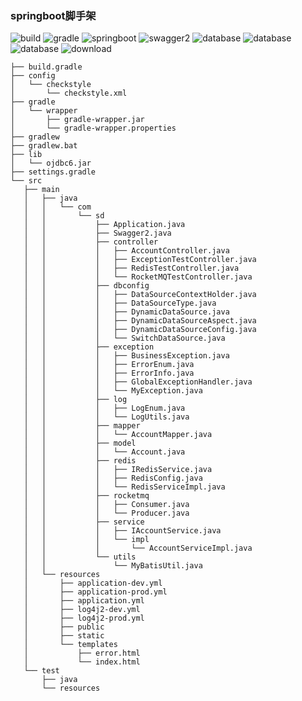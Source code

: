 ### springboot脚手架
![build](https://img.shields.io/badge/build-success-brightgreen.svg)
![gradle](https://img.shields.io/badge/gradle-4.9-brightgreen.svg)
![springboot](https://img.shields.io/badge/springboot-2.0.2-brightgreen.svg)
![swagger2](https://img.shields.io/badge/swagger2-2.8.0-brightgreen.svg)
![database](https://img.shields.io/badge/database-mysql-brightgreen.svg)
![database](https://img.shields.io/badge/database-oracle-brightgreen.svg)
![database](https://img.shields.io/badge/database-postgresql-brightgreen.svg)
![download](https://img.shields.io/badge/download-2714k-yellow.svg)


 ```
├── build.gradle
├── config
│   └── checkstyle
│       └── checkstyle.xml
├── gradle
│   └── wrapper
│       ├── gradle-wrapper.jar
│       └── gradle-wrapper.properties
├── gradlew
├── gradlew.bat
├── lib
│   └── ojdbc6.jar
├── settings.gradle
└── src
    ├── main
    │   ├── java
    │   │   └── com
    │   │       └── sd
    │   │           ├── Application.java
    │   │           ├── Swagger2.java
    │   │           ├── controller
    │   │           │   ├── AccountController.java
    │   │           │   ├── ExceptionTestController.java
    │   │           │   ├── RedisTestController.java
    │   │           │   └── RocketMQTestController.java
    │   │           ├── dbconfig
    │   │           │   ├── DataSourceContextHolder.java
    │   │           │   ├── DataSourceType.java
    │   │           │   ├── DynamicDataSource.java
    │   │           │   ├── DynamicDataSourceAspect.java
    │   │           │   ├── DynamicDataSourceConfig.java
    │   │           │   └── SwitchDataSource.java
    │   │           ├── exception
    │   │           │   ├── BusinessException.java
    │   │           │   ├── ErrorEnum.java
    │   │           │   ├── ErrorInfo.java
    │   │           │   ├── GlobalExceptionHandler.java
    │   │           │   └── MyException.java
    │   │           ├── log
    │   │           │   ├── LogEnum.java
    │   │           │   └── LogUtils.java
    │   │           ├── mapper
    │   │           │   └── AccountMapper.java
    │   │           ├── model
    │   │           │   └── Account.java
    │   │           ├── redis
    │   │           │   ├── IRedisService.java
    │   │           │   ├── RedisConfig.java
    │   │           │   └── RedisServiceImpl.java
    │   │           ├── rocketmq
    │   │           │   ├── Consumer.java
    │   │           │   └── Producer.java
    │   │           ├── service
    │   │           │   ├── IAccountService.java
    │   │           │   └── impl
    │   │           │       └── AccountServiceImpl.java
    │   │           └── utils
    │   │               └── MyBatisUtil.java
    │   └── resources
    │       ├── application-dev.yml
    │       ├── application-prod.yml
    │       ├── application.yml
    │       ├── log4j2-dev.yml
    │       ├── log4j2-prod.yml
    │       ├── public
    │       ├── static
    │       └── templates
    │           ├── error.html
    │           └── index.html
    └── test
        ├── java
        └── resources
 ```
